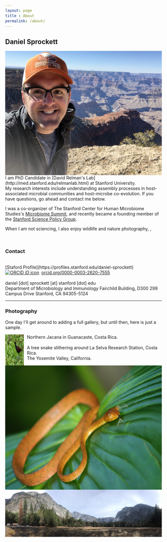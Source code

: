 ```yaml
---
layout: page
title : About
permalink: /about/
---
```


<h2>Daniel Sprockett</h2>

<img src="/images/Dan_at_Grand_Canyon.jpg" alt="Dan at the Grand Canyon" style="float: left; margin-right: 10px;" height="400"/>

<br>
I am PhD Candidate in [David Relman's Lab](http://med.stanford.edu/relmanlab.html) at Stanford University. <br>
My research interests include understanding assembly processes in host-associated microbial communities and host-microbe co-evolution. If you have questions, go ahead and contact me below. <br>

I was a co-organizer of The Stanford Center for Human Microbiome Studies's [Microbiome Summit](https://iti.stanford.edu/center-for-human-microbiome-studies/microbiome-summit.html), and recently became a founding member of the [Stanford Science Policy Group](https://twitter.com/SpgStanford).
<br>

When I am not sciencing, I also enjoy wildlife and nature photography, , 

<br>
<h3>Contact</h3>
<br>
[Staford Profile](https://profiles.stanford.edu/daniel-sprockett)
<br>
<div itemscope itemtype="https://schema.org/Person"><a itemprop="sameAs" content="https://orcid.org/0000-0003-2620-7555" href="https://orcid.org/0000-0003-2620-7555" target="orcid.widget" rel="noopener noreferrer" style="vertical-align:top;"><img src="https://orcid.org/sites/default/files/images/orcid_16x16.png" style="width:1em;margin-right:.5em;" alt="ORCID iD icon">orcid.org/0000-0003-2620-7555</a></div>
<br>
daniel [dot] sprockett [at] stanford [dot] edu
<br>
Department of Microbiology and Immunology
Fairchild Building, D300
299 Campus Drive
Stanford, CA 94305-5124
<br>


***

<h3>Photography</h3>

One day I'll get around to adding a full gallery, but until then, here is just a sample.

<img src="/images/Northern_Jacana.jpg" alt="Northern Jacana" style="float: left; margin-right: 10px;" height="100" width="60" />
Northern Jacana in Guanacaste, Costa Rica. 
<br>
<img src="/images/Tree_Snake.jpg" alt="Tree Snake Costa Rica" style="float: right; margin-left: 10px;" height="400"/>
<br>
A tree snake slithering around La Selva Research Station, Costa Rica. 
<br>
<img src="/images/Yosemite_Valley.jpg" alt="Yosemite Valley" style="float: left; margin-right: 10px;" />
The Yosemite Valley, California.

